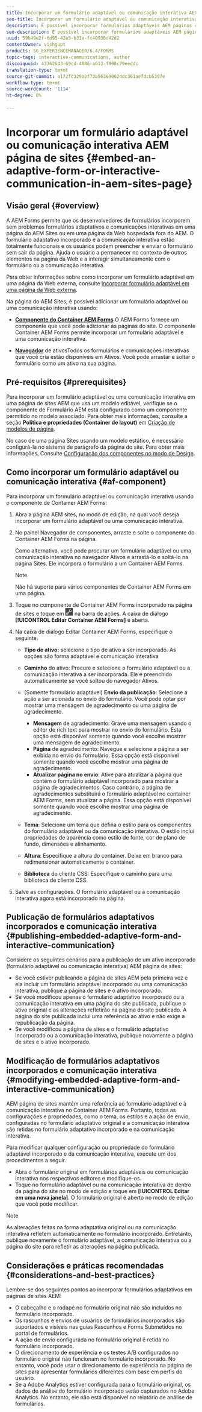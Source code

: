 ```yaml
---
title: Incorporar um formulário adaptável ou comunicação interativa AEM página de sites
seo-title: Incorporar um formulário adaptável ou comunicação interativa AEM página de sites
description: É possível incorporar formulários adaptáveis AEM páginas de sites. Os usuários podem preencher e enviar formulários sem sair das páginas do site.
seo-description: É possível incorporar formulários adaptáveis AEM páginas de sites. Os usuários podem preencher e enviar formulários sem sair das páginas do site.
uuid: 59b49e2f-6d95-42e5-b31e-fc40936c42d2
contentOwner: vishgupt
products: SG_EXPERIENCEMANAGER/6.4/FORMS
topic-tags: interactive-communications, author
discoiquuid: 43362643-69cd-4006-a613-f998c79eeddc
translation-type: tm+mt
source-git-commit: a172fc329a2f73b563690624dc361aefdcb5397e
workflow-type: tm+mt
source-wordcount: '1114'
ht-degree: 0%

---
```



# Incorporar um formulário adaptável ou comunicação interativa AEM página de sites {#embed-an-adaptive-form-or-interactive-communication-in-aem-sites-page}

## Visão geral {#overview}

A AEM Forms permite que os desenvolvedores de formulários incorporem sem problemas formulários adaptativos e comunicações interativas em uma página do AEM Sites ou em uma página da Web hospedada fora do AEM. O formulário adaptativo incorporado e a comunicação interativa estão totalmente funcionais e os usuários podem preencher e enviar o formulário sem sair da página. Ajuda o usuário a permanecer no contexto de outros elementos na página da Web e a interagir simultaneamente com o formulário ou a comunicação interativa.

Para obter informações sobre como incorporar um formulário adaptável em uma página da Web externa, consulte [Incorporar formulário adaptável em uma página da Web externa](/help/forms/using/embed-adaptive-form-external-web-page.md).

Na página do AEM Sites, é possível adicionar um formulário adaptável ou uma comunicação interativa usando:

* **[Componente do Container AEM Forms](/help/forms/using/embed-adaptive-form-aem-sites.md#af-component)**
O AEM Forms fornece um componente que você pode adicionar às páginas do site. O componente Container AEM Forms permite incorporar um formulário adaptável e uma comunicação interativa.

* **[Navegador](/help/forms/using/embed-adaptive-form-aem-sites.md#asset-browser)**
de ativosTodos os formulários e comunicações interativas que você cria estão disponíveis em Ativos. Você pode arrastar e soltar o formulário como um ativo na sua página.

## Pré-requisitos {#prerequisites}

Para incorporar um formulário adaptável ou uma comunicação interativa em uma página de sites AEM que usa um modelo editável, verifique se o componente de Formulário AEM está configurado como um componente permitido no modelo associado. Para obter mais informações, consulte a seção **Política e propriedades (Container de layout)** em [Criação de modelos de página](/help/sites-authoring/templates.md).

No caso de uma página Sites usando um modelo estático, é necessário configurá-la no sistema de parágrafo da página do site. Para obter mais informações, Consulte [Configuração dos componentes no modo de Design](/help/sites-authoring/default-components-designmode.md).

## Como incorporar um formulário adaptável ou comunicação interativa {#af-component}

Para incorporar um formulário adaptável ou comunicação interativa usando o componente de Container AEM Forms:

1. Abra a página AEM sites, no modo de edição, na qual você deseja incorporar um formulário adaptável ou uma comunicação interativa.
1. No painel Navegador de componentes, arraste e solte o componente do Container AEM Forms na página.

   Como alternativa, você pode procurar um formulário adaptável ou uma comunicação interativa no navegador Ativos e arrastá-lo e soltá-lo na página Sites. Ele incorpora o formulário a um Container AEM Forms.

   >[!NOTE]
   >
   >Não há suporte para vários componentes de Container AEM Forms em uma página.

1. Toque no componente de Container AEM Forms incorporado na página de sites e toque em ![settings_icon](assets/settings_icon.png) na barra de ações. A caixa de diálogo **[!UICONTROL Editar Container AEM Forms]** é aberta.
1. Na caixa de diálogo Editar Container AEM Forms, especifique o seguinte.

   * **Tipo de ativo:** selecione o tipo de ativo a ser incorporado. As opções são forma adaptável e comunicação interativa
   * **Caminho** do ativo: Procure e selecione o formulário adaptável ou a comunicação interativa a ser incorporada. Ele é preenchido automaticamente se você soltou do navegador Ativos.
   * (Somente formulário adaptável) **Envio da publicação**: Selecione a ação a ser acionada no envio do formulário. Você pode optar por mostrar uma mensagem de agradecimento ou uma página de agradecimento.

      * **Mensagem** de agradecimento: Grave uma mensagem usando o editor de rich text para mostrar no envio do formulário. Esta opção está disponível somente quando você escolhe mostrar uma mensagem de agradecimento.
      * **Página** de agradecimento: Navegue e selecione a página a ser exibida no envio do formulário. Essa opção está disponível somente quando você escolhe mostrar uma página de agradecimento.
      * **Atualizar página no envio**: Ative para atualizar a página que contém o formulário adaptável incorporado para mostrar a página de agradecimentos. Caso contrário, a página de agradecimentos substituirá o formulário adaptável no container AEM Forms, sem atualizar a página. Essa opção está disponível somente quando você escolhe mostrar uma página de agradecimento.
   * **Tema**: Selecione um tema que defina o estilo para os componentes do formulário adaptável ou da comunicação interativa. O estilo inclui propriedades de aparência como estilo de fonte, cor de plano de fundo, dimensões e alinhamento.
   * **Altura**: Especifique a altura do container. Deixe em branco para redimensionar automaticamente o container.
   * **Biblioteca** do cliente CSS: Especifique o caminho para uma biblioteca de cliente CSS.


1. Salve as configurações. O formulário adaptável ou a comunicação interativa agora está incorporado na página.

## Publicação de formulários adaptativos incorporados e comunicação interativa {#publishing-embedded-adaptive-form-and-interactive-communication}

Considere os seguintes cenários para a publicação de um ativo incorporado (formulário adaptável ou comunicação interativa) AEM página de sites:

* Se você estiver publicando a página de sites AEM pela primeira vez e ela incluir um formulário adaptável incorporado ou uma comunicação interativa, publique a página de sites e o ativo incorporado.
* Se você modificou apenas o formulário adaptativo incorporado ou a comunicação interativa em uma página do site publicada, publique o ativo original e as alterações refletirão na página do site publicado. A página do site publicada inclui uma referência ao ativo e não exige a republicação da página.
* Se você modificou a página de sites e o formulário adaptativo incorporado ou a comunicação interativa, publique novamente a página de sites e o ativo incorporado.

## Modificação de formulários adaptativos incorporados e comunicação interativa {#modifying-embedded-adaptive-form-and-interactive-communication}

AEM página de sites mantém uma referência ao formulário adaptável e à comunicação interativa no Container AEM Forms. Portanto, todas as configurações e propriedades, como o tema, os estilos e a ação de envio, configuradas no formulário adaptativo original e a comunicação interativa são retidas no formulário adaptativo incorporado e na comunicação interativa.

Para modificar qualquer configuração ou propriedade do formulário adaptável incorporado e da comunicação interativa, execute um dos procedimentos a seguir.

* Abra o formulário original em formulários adaptáveis ou comunicação interativa nos respectivos editores e modifique-os.
* Toque no formulário adaptável ou na comunicação interativa de dentro da página do site no modo de edição e toque em **[!UICONTROL Editar em uma nova janela]**. O formulário original é aberto no modo de edição que você pode modificar.

>[!NOTE]
>
>As alterações feitas na forma adaptativa original ou na comunicação interativa refletem automaticamente no formulário incorporado. Entretanto, publique novamente o formulário adaptável, a comunicação interativa ou a página do site para refletir as alterações na página publicada.

## Considerações e práticas recomendadas {#considerations-and-best-practices}

Lembre-se dos seguintes pontos ao incorporar formulários adaptativos em páginas de sites AEM:

* O cabeçalho e o rodapé no formulário original não são incluídos no formulário incorporado.
* Os rascunhos e envios de usuários de formulários incorporados são suportados e visíveis nas guias Rascunhos e Forms Submetidos no portal de formulários.
* A ação de envio configurada no formulário original é retida no formulário incorporado.
* O direcionamento de experiência e os testes A/B configurados no formulário original não funcionam no formulário incorporado. No entanto, você pode usar o direcionamento de experiência na página de sites para apresentar formulários diferentes com base em perfis do usuário.
* Se a Adobe Analytics estiver configurada para o formulário original, os dados de análise do formulário incorporado serão capturados no Adobe Analytics. No entanto, ele não está disponível no relatório de análise de formulários.

